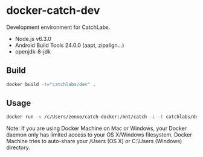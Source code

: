 # docker-catch-dev

Development environment for CatchLabs.

- Node.js v6.3.0
- Android Build Tools 24.0.0 (aapt, zipalign...)
- openjdk-8-jdk

## Build

```bash
docker build -t="catchlabs/dev" .
```

## Usage

```bash
docker run -v /c/Users/zenoo/catch-docker:/mnt/catch -i -t catchlabs/dev /bin/bash
```

Note: If you are using Docker Machine on Mac or Windows, your Docker daemon only has limited access to your OS X/Windows filesystem. Docker Machine tries to auto-share your /Users (OS X) or C:\Users (Windows) directory.